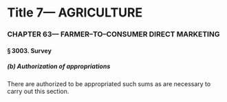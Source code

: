 
# Title 7— AGRICULTURE
### CHAPTER 63— FARMER–TO–CONSUMER DIRECT MARKETING
#### § 3003. Survey
##### (b) Authorization of appropriations

There are authorized to be appropriated such sums as are necessary to carry out this section.
